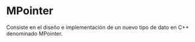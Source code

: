 # MPointer
Consiste en el diseño e implementación de un nuevo tipo de dato en C++ denominado MPointer.
